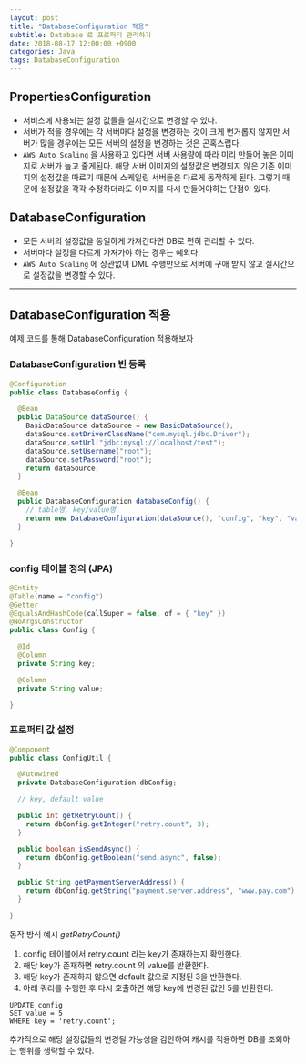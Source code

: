 ```yaml
---
layout: post
title: "DatabaseConfiguration 적용"
subtitle: Database 로 프로퍼티 관리하기
date: 2018-08-17 12:00:00 +0900
categories: Java
tags: DatabaseConfiguration
---
```


## PropertiesConfiguration
- 서비스에 사용되는 설정 값들을 실시간으로 변경할 수 있다.
- 서버가 적을 경우에는 각 서버마다 설정을 변경하는 것이 크게 번거롭지 않지만 서버가 많을 경우에는 모든 서버의 설정을 변경하는 것은 곤혹스럽다.
- `AWS Auto Scaling` 을 사용하고 있다면 서버 사용량에 따라 미리 만들어 놓은 이미지로 서버가 늘고 줄게된다.
해당 서버 이미지의 설정값은 변경되지 않은 기존 이미지의 설정값을 따르기 때문에 스케일링 서버들은 다르게 동작하게 된다.
그렇기 때문에 설정값을 각각 수정하더라도 이미지를 다시 만들어야하는 단점이 있다.

## DatabaseConfiguration
- 모든 서버의 설정값을 동일하게 가져간다면 DB로 편히 관리할 수 있다.
- 서버마다 설정을 다르게 가져가야 하는 경우는 예외다.
- `AWS Auto Scaling` 에 상관없이 DML 수행만으로 서버에 구애 받지 않고 실시간으로 설정값을 변경할 수 있다. 

---
## DatabaseConfiguration 적용
예제 코드를 통해 DatabaseConfiguration 적용해보자

### DatabaseConfiguration 빈 등록
```java
@Configuration
public class DatabaseConfig {

  @Bean
  public DataSource dataSource() {
    BasicDataSource dataSource = new BasicDataSource();
    dataSource.setDriverClassName("com.mysql.jdbc.Driver");
    dataSource.setUrl("jdbc:mysql://localhost/test");
    dataSource.setUsername("root");
    dataSource.setPassword("root");
    return dataSource;
  }

  @Bean
  public DatabaseConfiguration databaseConfig() {
    // table명, key/value명
    return new DatabaseConfiguration(dataSource(), "config", "key", "value");
  }

}

```

### config 테이블 정의 (JPA)
```java
@Entity
@Table(name = "config")
@Getter
@EqualsAndHashCode(callSuper = false, of = { "key" })
@NoArgsConstructor
public class Config {

  @Id
  @Column
  private String key;

  @Column
  private String value;

}
```

### 프로퍼티 값 설정
```java
@Component
public class ConfigUtil {

  @Autowired
  private DatabaseConfiguration dbConfig;

  // key, default value

  public int getRetryCount() {
    return dbConfig.getInteger("retry.count", 3);
  }

  public boolean isSendAsync() {
    return dbConfig.getBoolean("send.async", false);
  }

  public String getPaymentServerAddress() {
    return dbConfig.getString("payment.server.address", "www.pay.com");
  }

}

```

동작 방식 예시 *getRetryCount()* 
1. config 테이블에서 retry.count 라는 key가 존재하는지 확인한다.
2. 해당 key가 존재하면 retry.count 의 value를 반환한다.  
3. 해당 key가 존재하지 않으면 default 값으로 지정된 3을 반환한다.
4. 아래 쿼리를 수행한 후 다시 호출하면 해당 key에 변경된 값인 5를 반환한다.
```mysql
UPDATE config 
SET value = 5 
WHERE key = 'retry.count';
```

추가적으로 해당 설정값들의 변경될 가능성을 감안하여 캐시를 적용하면 DB를 조회하는 행위를 생략할 수 있다.